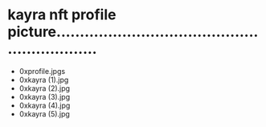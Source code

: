 # kayra nft profile picture..............................................................
- 0xprofile.jpgs
- 0xkayra (1).jpg
- 0xkayra (2).jpg
- 0xkayra (3).jpg
- 0xkayra (4).jpg
- 0xkayra (5).jpg
